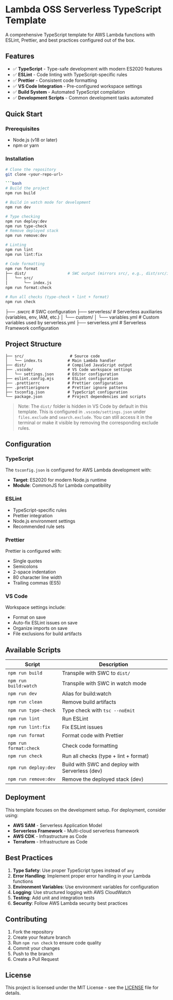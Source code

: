 # Lambda OSS Serverless TypeScript Template

A comprehensive TypeScript template for AWS Lambda functions with ESLint, Prettier, and best practices configured out of the box.

## Features

- ✅ **TypeScript** - Type-safe development with modern ES2020 features
- ✅ **ESLint** - Code linting with TypeScript-specific rules
- ✅ **Prettier** - Consistent code formatting
- ✅ **VS Code Integration** - Pre-configured workspace settings
- ✅ **Build System** - Automated TypeScript compilation
- ✅ **Development Scripts** - Common development tasks automated

## Quick Start

### Prerequisites

- Node.js (v18 or later)
- npm or yarn

### Installation

````bash
# Clone the repository
git clone <your-repo-url>

```bash
# Build the project
npm run build

# Build in watch mode for development
npm run dev

# Type checking
npm run deploy:dev
npm run type-check
# Remove deployed stack
npm run remove:dev

# Linting
npm run lint
npm run lint:fix

# Code formatting
npm run format
├── dist/                  # SWC output (mirrors src/, e.g., dist/src/index.js)
│   └── src/
│       └── index.js
npm run format:check

# Run all checks (type-check + lint + format)
npm run check
````

├── .swcrc # SWC configuration
├── serverless/ # Serverless auxiliaries (variables, env, IAM, etc.)
│ └── custom/
│ └── variables.yml # Custom variables used by serverless.yml
├── serverless.yml # Serverless Framework configuration

## Project Structure

```
├── src/                    # Source code
│   └── index.ts           # Main Lambda handler
├── dist/                  # Compiled JavaScript output
├── .vscode/               # VS Code workspace settings
│   └── settings.json      # Editor configuration
├── eslint.config.mjs      # ESLint configuration
├── .prettierrc            # Prettier configuration
├── .prettierignore        # Prettier ignore patterns
├── tsconfig.json          # TypeScript configuration
└── package.json           # Project dependencies and scripts
```

> Note: The `dist/` folder is hidden in VS Code by default in this template. This is configured in `.vscode/settings.json` under `files.exclude` and `search.exclude`. You can still access it in the terminal or make it visible by removing the corresponding exclude rules.

## Configuration

### TypeScript

The `tsconfig.json` is configured for AWS Lambda development with:

- **Target**: ES2020 for modern Node.js runtime
- **Module**: CommonJS for Lambda compatibility

### ESLint

- TypeScript-specific rules
- Prettier integration
- Node.js environment settings
- Recommended rule sets

### Prettier

Prettier is configured with:

- Single quotes
- Semicolons
- 2-space indentation
- 80 character line width
- Trailing commas (ES5)

### VS Code

Workspace settings include:

- Format on save
- Auto-fix ESLint issues on save
- Organize imports on save
- File exclusions for build artifacts

## Available Scripts

| Script                 | Description                                     |
| ---------------------- | ----------------------------------------------- |
| `npm run build`        | Transpile with SWC to `dist/`                   |
| `npm run build:watch`  | Transpile with SWC in watch mode                |
| `npm run dev`          | Alias for build:watch                           |
| `npm run clean`        | Remove build artifacts                          |
| `npm run type-check`   | Type check with `tsc --noEmit`                  |
| `npm run lint`         | Run ESLint                                      |
| `npm run lint:fix`     | Fix ESLint issues                               |
| `npm run format`       | Format code with Prettier                       |
| `npm run format:check` | Check code formatting                           |
| `npm run check`        | Run all checks (type + lint + format)           |
| `npm run deploy:dev`   | Build with SWC and deploy with Serverless (dev) |
| `npm run remove:dev`   | Remove the deployed stack (dev)                 |

## Deployment

This template focuses on the development setup. For deployment, consider using:

- **AWS SAM** - Serverless Application Model
- **Serverless Framework** - Multi-cloud serverless framework
- **AWS CDK** - Infrastructure as Code
- **Terraform** - Infrastructure as Code

## Best Practices

1. **Type Safety**: Use proper TypeScript types instead of `any`
2. **Error Handling**: Implement proper error handling in your Lambda functions
3. **Environment Variables**: Use environment variables for configuration
4. **Logging**: Use structured logging with AWS CloudWatch
5. **Testing**: Add unit and integration tests
6. **Security**: Follow AWS Lambda security best practices

## Contributing

1. Fork the repository
2. Create your feature branch
3. Run `npm run check` to ensure code quality
4. Commit your changes
5. Push to the branch
6. Create a Pull Request

## License

This project is licensed under the MIT License - see the [LICENSE](LICENSE) file for details.
